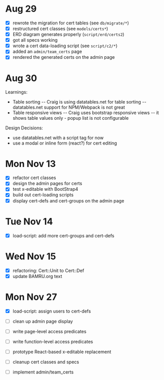 # Aug 29

- [x] rewrote the migration for cert tables (see `db/migrate/*`)
- [x] restructured cert classes (see `models/certs*`)
- [x] ERD diagram generates properly (`script/erd/certs2`)
- [x] got all specs working
- [x] wrote a cert data-loading script (see `script/c2/*`)
- [x] added an `admin/team_certs` page
- [x] rendered the generated certs on the admin page

# Aug 30

Learnings:
- Table sorting
-- Craig is using datatables.net for table sorting
-- datatables.net support for NPM/Webpack is not great
- Table responsive views
-- Craig uses bootstrap responsive views
-- it shows table values only - popup list is not configurable

Design Decisions:
- use datatables.net with a script tag for now
- use a modal or inline form (react?) for cert editing

# Mon Nov 13

- [x] refactor cert classes
- [x] design the admin pages for certs
- [x] test x-editable with BootStrap4
- [x] build out cert-loading scripts
- [x] display cert-defs and cert-groups on the admin page

# Tue Nov 14

- [x] load-script: add more cert-groups and cert-defs

# Wed Nov 15

- [x] refactoring: Cert::Unit to Cert::Def
- [x] update BAMRU.org text

# Mon Nov 27

- [x] load-script: assign users to cert-defs
- [ ] clean up admin page display

- [ ] write page-level access predicates
- [ ] write function-level access predicates

- [ ] prototype React-based x-editable replacement
- [ ] cleanup cert classes and specs 
- [ ] implement admin/team_certs

